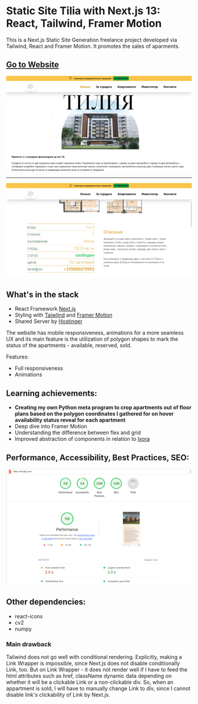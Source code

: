 # Static Site Tilia with Next.js 13: React, Tailwind, Framer Motion

This is a Next.js Static Site Generation freelance project developed via Tailwind, React and Framer Motion. It promotes the sales of aparments.

## [Go to Website](https://vgvchat.online/)

[![alt text](https://github.com/VasilGVasilev/tilia/blob/main/NB/welcome-img-tilia.png)](https://vgvchat.online/)

---

[![alt text](https://github.com/VasilGVasilev/tilia/blob/main/NB/second-img.png)](https://vgvchat.online/)


## What's in the stack

- React Framework [Next.js](https://nextjs.org/)
- Styling with [Taiwlind](https://tailwindcss.com/) and [Framer Motion](https://www.framer.com/motion/?utm_source=google&utm_medium=adwords&utm_campaign=TW-WW-All-GS-UA-Traffic-20190326-Brand.Bmm_&gad=1&gclid=Cj0KCQjw2qKmBhCfARIsAFy8buLuIhI1cN0gUMS9Yjkiv5BK1Q1_5OvM0V4AaU4Gb8JMv1HzsTiSAJIaAg_3EALw_wcB)
- Shared Server by [Hostinger](https://www.hostinger.com/)

The website has mobile responsiveness, animations for a more seamless UX and its main feature is the utilization of polygon shapes to mark the status of the apartments - available, reserved, sold.

Features:

- Full responsiveness
- Animations 

## Learning achievements:
- **Creating my own Python meta program to crop apartments out of floor plans based on the polygon coordinates I gathered for on hover availability status reveal for each apartment**
- Deep dive into Framer Motion
- Understanding the difference between flex and grid
- Improved abstraction of components in relation to [Ixora](https://github.com/VasilGVasilev/nextJS)


## Performance, Accessibility, Best Practices, SEO:

![alt text](https://github.com/VasilGVasilev/nextJS/blob/ixoraInter/ixora/lighthouse.png) 


## Other dependencies:

- react-icons
- cv2
- numpy


### Main drawback
Tailwind does not go well with conditional rendering. Explicitly, making a Link Wrapper is impossible, since Next.js does not disable conditionally Link, too. But on Link Wrapper - it does not render well if I have to feed the html attributes such as href, className dynamic data depending on whether it will be a clickable Link or a non-clickable div. So, when an appartment is sold, I will have to manually change Link to div, since I cannot disable link's clickability of Link by Next.js.